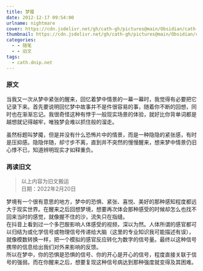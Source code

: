 ```yaml
---
title: 梦魇
date: 2012-12-17 09:54:00
urlname: nightmare
cover: https://cdn.jsdelivr.net/gh/cath-gh/pictures@main/Obsidian/cath-gh.github.io/%E6%A2%A6%E9%AD%87.webp
thumbnail: https://cdn.jsdelivr.net/gh/cath-gh/pictures@main/Obsidian/cath-gh.github.io/%E6%A2%A6%E9%AD%87.webp
categories:
  - - 随笔
  - - 旧文
tags:
  - cath.dnip.net
---
```

### 原文
当我又一次从梦中紧张的醒来，回忆着梦中情景的一幕一幕时，我觉得有必要把它记录下来。首先要说明回忆梦中故事并不是件很容易的事，随着你不断的回想，同时也在渐渐忘记。我很奇怪这种有悖于一般现实场景的体验，就好比你背单词都是越想就记得越牢，唯独梦会难以抓住般的溜走。

虽然标题叫梦魇，但是并没有什么恐怖片中的情景，而是一种隐隐的紧张感，有时是压抑感。隐隐伴随，却寸步不离，直到并不突然的慢慢醒来，想来梦中情景仍旧心悸不已，知道辨明现实才如释重负。

<!--more-->

### 再读旧文
> 以上内容为旧文搬运  
> 日期：2022年2月20日

梦境有一个很有意思的地方，梦中的恐惧、紧张、喜悦、美好的那种感知程度都远大于现实世界。在醒来之后回想梦境，想要再次体会那种感受的时候却怎么也找不回来当时的感觉，就像握不住的沙，流失只在指缝。  
在抖音上看到过一个多巴胺影响人体感受的视频，深以为然。人体所谓的感官都可以归结为或化学信号或物理信号传递给大脑（这里的专业知识我可能描述有误），就像模数转换一样，把一个模拟的感官反应转化为数字的信号量。最终以这种信号携带的信息给出我们对外来影响的反馈。  
所以在梦中，你的恐惧是恐惧的信号、你的开心是开心的信号，程度直接关联于信号的强弱。而在你醒来之后，想要复现这种信号病达到那种强度就变得及其困难。
